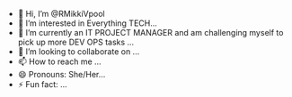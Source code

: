 - 👋 Hi, I’m @RMikkiVpool
- 👀 I’m interested in Everything TECH...
- 🌱 I’m currently an IT PROJECT MANAGER and am challenging myself to pick up more DEV OPS tasks ...
- 💞️ I’m looking to collaborate on ...
- 📫 How to reach me ...
- 😄 Pronouns: She/Her...
- ⚡ Fun fact: ...

<!---
RMikkiVpool/RMikkiVpool is a ✨ special ✨ repository because its `README.md` (this file) appears on your GitHub profile.
You can click the Preview link to take a look at your changes.
--->
